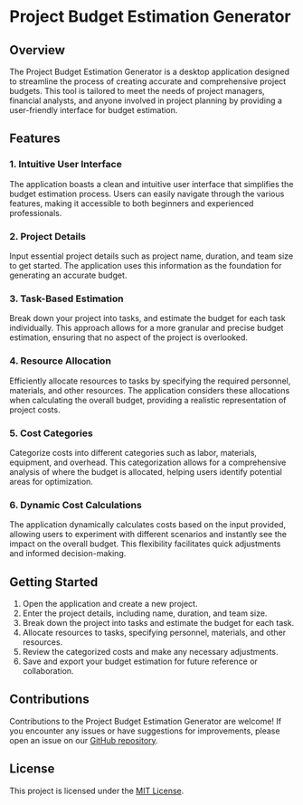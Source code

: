 
# Project Budget Estimation Generator

## Overview

The Project Budget Estimation Generator is a desktop application designed to streamline the process of creating accurate and comprehensive project budgets. This tool is tailored to meet the needs of project managers, financial analysts, and anyone involved in project planning by providing a user-friendly interface for budget estimation.

## Features

### 1. Intuitive User Interface

The application boasts a clean and intuitive user interface that simplifies the budget estimation process. Users can easily navigate through the various features, making it accessible to both beginners and experienced professionals.

### 2. Project Details

Input essential project details such as project name, duration, and team size to get started. The application uses this information as the foundation for generating an accurate budget.

### 3. Task-Based Estimation

Break down your project into tasks, and estimate the budget for each task individually. This approach allows for a more granular and precise budget estimation, ensuring that no aspect of the project is overlooked.

### 4. Resource Allocation

Efficiently allocate resources to tasks by specifying the required personnel, materials, and other resources. The application considers these allocations when calculating the overall budget, providing a realistic representation of project costs.

### 5. Cost Categories

Categorize costs into different categories such as labor, materials, equipment, and overhead. This categorization allows for a comprehensive analysis of where the budget is allocated, helping users identify potential areas for optimization.

### 6. Dynamic Cost Calculations

The application dynamically calculates costs based on the input provided, allowing users to experiment with different scenarios and instantly see the impact on the overall budget. This flexibility facilitates quick adjustments and informed decision-making.

## Getting Started

1. Open the application and create a new project.
2. Enter the project details, including name, duration, and team size.
3. Break down the project into tasks and estimate the budget for each task.
4. Allocate resources to tasks, specifying personnel, materials, and other resources.
5. Review the categorized costs and make any necessary adjustments.
6. Save and export your budget estimation for future reference or collaboration.

## Contributions

Contributions to the Project Budget Estimation Generator are welcome! If you encounter any issues or have suggestions for improvements, please open an issue on our [GitHub repository](https://github.com/M-Aditya-11/Qtn111).

## License

This project is licensed under the [MIT License](https://github.com/M-Aditya-11/Qtn111/blob/master/MIT%20License).

